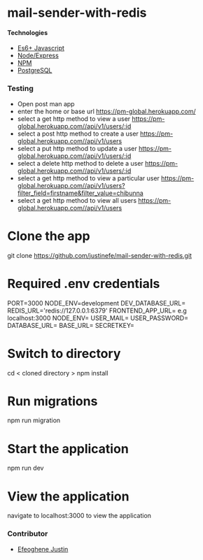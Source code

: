 # mail-sender-with-redis

#### Technologies

- [Es6+ Javascript](https://www.ecma-international.org/ecma-262/9.0/index.html)
- [Node/Express](https://nodejs.org/en/)
- [NPM](npmjs.com)
- [PostgreSQL](https://www.postgresql.org/)

### Testing

- Open post man app
- enter the home or base url https://pm-global.herokuapp.com/
- select a get http method to view a user https://pm-global.herokuapp.com//api/v1/users/:id
- select a post http method to create a user https://pm-global.herokuapp.com//api/v1/users
- select a put http method to update a user https://pm-global.herokuapp.com//api/v1/users/:id
- select a delete http method to delete a user https://pm-global.herokuapp.com//api/v1/users/:id
- select a get http method to view a particular user https://pm-global.herokuapp.com//api/v1/users?filter_field=firstname&filter_value=chibunna
- select a get http method to view all users https://pm-global.herokuapp.com//api/v1/users

# Clone the app

git clone https://github.com/justinefe/mail-sender-with-redis.git

# Required .env credentials

PORT=3000
NODE_ENV=development
DEV_DATABASE_URL=
REDIS_URL='redis://127.0.0.1:6379'
FRONTEND_APP_URL= e.g localhost:3000
NODE_ENV=
USER_MAIL=
USER_PASSWORD=
DATABASE_URL=
BASE_URL=
SECRETKEY=

# Switch to directory

cd < cloned directory >
npm install

# Run migrations

npm run migration

# Start the application

npm run dev

# View the application

navigate to localhost:3000 to view the application

### Contributor

- [Efeoghene Justin](https://github.com/justinefe)
